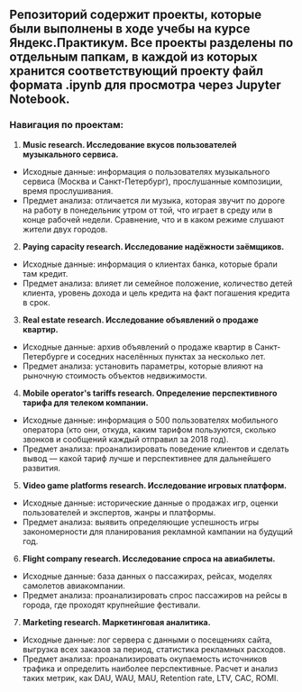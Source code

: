 ## Репозиторий содержит проекты, которые были выполнены в ходе учебы на курсе Яндекс.Практикум. Все проекты разделены по отдельным папкам, в каждой из которых хранится соответствующий проекту файл формата .ipynb для просмотра через Jupyter Notebook.

### Навигация по проектам:

1. **Music research. Исследование вкусов пользователей музыкального сервиса.** 
- Исходные данные: информация о пользователях музыкального сервиса (Москва и Санкт-Петербург), прослушанные композиции, время прослушивания.
- Предмет анализа: отличается ли музыка, которая звучит по дороге на работу в понедельник утром от той, что играет в среду или в конце рабочей недели. Сравнение, что и в каком режиме слушают жители двух городов.

2. **Paying capacity research. Исследование надёжности заёмщиков.** 
- Исходные данные: информация о клиентах банка, которые брали там кредит.
- Предмет анализа: влияет ли семейное положение, количество детей клиента, уровень дохода и цель кредита на факт погашения кредита в срок.

3. **Real estate research. Исследование объявлений о продаже квартир.** 
- Исходные данные: архив объявлений о продаже квартир в Санкт-Петербурге и соседних населённых пунктах за несколько лет.
- Предмет анализа: установить параметры, которые влияют на рыночную стоимость объектов недвижимости.

4. **Mobile operator's tariffs research. Определение перспективного тарифа для телеком компании.** 
- Исходные данные: информация о 500 пользователях мобильного оператора (кто они, откуда, каким тарифом пользуются, сколько звонков и сообщений каждый отправил за 2018 год).
- Предмет анализа: проанализировать поведение клиентов и сделать вывод — какой тариф лучше и перспективнее для дальнейшего развития.

5. **Video game platforms research. Исследование игровых платформ.**
- Исходные данные: исторические данные о продажах игр, оценки пользователей и экспертов, жанры и платформы.
- Предмет анализа: выявить определяющие успешность игры закономерности для планирования рекламной кампании на будущий год.

6. **Flight company research. Исследование спроса на авиабилеты.**
- Исходные данные: база данных о пассажирах, рейсах, моделях самолетов авиакомпании.
- Предмет анализа: проанализировать спрос пассажиров на рейсы в города, где проходят крупнейшие фестивали.

7. **Marketing research. Маркетинговая аналитика.**
- Исходные данные: лог сервера с данными о посещениях сайта, выгрузка всех заказов за период, статистика рекламных расходов.
- Предмет анализа: проанализировать окупаемость источников трафика и определить наиболее перспективные. Расчет и анализ таких метрик, как DAU, WAU, MAU, Retention rate, LTV, CAC, ROMI.
